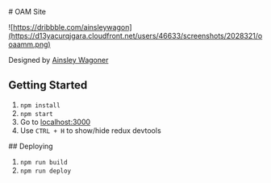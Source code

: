 # OAM Site

![https://dribbble.com/ainsleywagon](https://d13yacurqjgara.cloudfront.net/users/46633/screenshots/2028321/ooaamm.png)

Designed by [Ainsley Wagoner](http://ainsleywagoner.com)

## Getting Started

1. `npm install`
2. `npm start`
3. Go to [localhost:3000](http://localhost:3000)
4. Use `CTRL + H` to show/hide redux devtools

## Deploying

1. `npm run build`
2. `npm run deploy`
